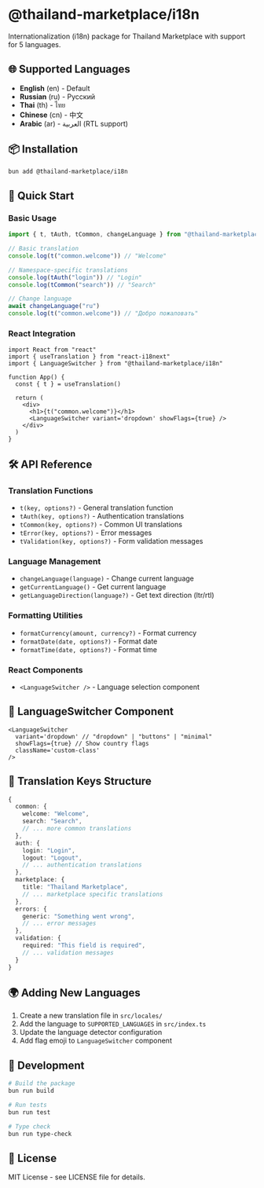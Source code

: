 # @thailand-marketplace/i18n

Internationalization (i18n) package for Thailand Marketplace with support for 5
languages.

## 🌐 Supported Languages

- **English** (en) - Default
- **Russian** (ru) - Русский
- **Thai** (th) - ไทย
- **Chinese** (cn) - 中文
- **Arabic** (ar) - العربية (RTL support)

## 📦 Installation

```bash
bun add @thailand-marketplace/i18n
```

## 🚀 Quick Start

### Basic Usage

```typescript
import { t, tAuth, tCommon, changeLanguage } from "@thailand-marketplace/i18n"

// Basic translation
console.log(t("common.welcome")) // "Welcome"

// Namespace-specific translations
console.log(tAuth("login")) // "Login"
console.log(tCommon("search")) // "Search"

// Change language
await changeLanguage("ru")
console.log(t("common.welcome")) // "Добро пожаловать"
```

### React Integration

```tsx
import React from "react"
import { useTranslation } from "react-i18next"
import { LanguageSwitcher } from "@thailand-marketplace/i18n"

function App() {
  const { t } = useTranslation()

  return (
    <div>
      <h1>{t("common.welcome")}</h1>
      <LanguageSwitcher variant='dropdown' showFlags={true} />
    </div>
  )
}
```

## 🛠️ API Reference

### Translation Functions

- `t(key, options?)` - General translation function
- `tAuth(key, options?)` - Authentication translations
- `tCommon(key, options?)` - Common UI translations
- `tError(key, options?)` - Error messages
- `tValidation(key, options?)` - Form validation messages

### Language Management

- `changeLanguage(language)` - Change current language
- `getCurrentLanguage()` - Get current language
- `getLanguageDirection(language?)` - Get text direction (ltr/rtl)

### Formatting Utilities

- `formatCurrency(amount, currency?)` - Format currency
- `formatDate(date, options?)` - Format date
- `formatTime(date, options?)` - Format time

### React Components

- `<LanguageSwitcher />` - Language selection component

## 🎨 LanguageSwitcher Component

```tsx
<LanguageSwitcher
  variant='dropdown' // "dropdown" | "buttons" | "minimal"
  showFlags={true} // Show country flags
  className='custom-class'
/>
```

## 📝 Translation Keys Structure

```typescript
{
  common: {
    welcome: "Welcome",
    search: "Search",
    // ... more common translations
  },
  auth: {
    login: "Login",
    logout: "Logout",
    // ... authentication translations
  },
  marketplace: {
    title: "Thailand Marketplace",
    // ... marketplace specific translations
  },
  errors: {
    generic: "Something went wrong",
    // ... error messages
  },
  validation: {
    required: "This field is required",
    // ... validation messages
  }
}
```

## 🌍 Adding New Languages

1. Create a new translation file in `src/locales/`
2. Add the language to `SUPPORTED_LANGUAGES` in `src/index.ts`
3. Update the language detector configuration
4. Add flag emoji to `LanguageSwitcher` component

## 🔧 Development

```bash
# Build the package
bun run build

# Run tests
bun run test

# Type check
bun run type-check
```

## 📄 License

MIT License - see LICENSE file for details.
